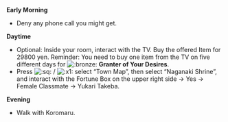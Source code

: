**Early Morning**

- Deny any phone call you might get.

**Daytime**

- Optional: Inside your room, interact with the TV. Buy the offered Item for 29800 yen. Reminder: You need to buy one item from the TV on five different days for ![:bronze:](https://www.powerpyx.com/wp-includes/images/smilies/bronze.png) **Granter of Your Desires**.
- Press ![:sq:](https://www.powerpyx.com/wp-includes/images/smilies/square.png) / ![:x1:](https://www.powerpyx.com/wp-includes/images/smilies/x1.png) select “Town Map”, then select “Naganaki Shrine”, and interact with the Fortune Box on the upper right side -> Yes -> Female Classmate -> Yukari Takeba.

**Evening**

- Walk with Koromaru.

